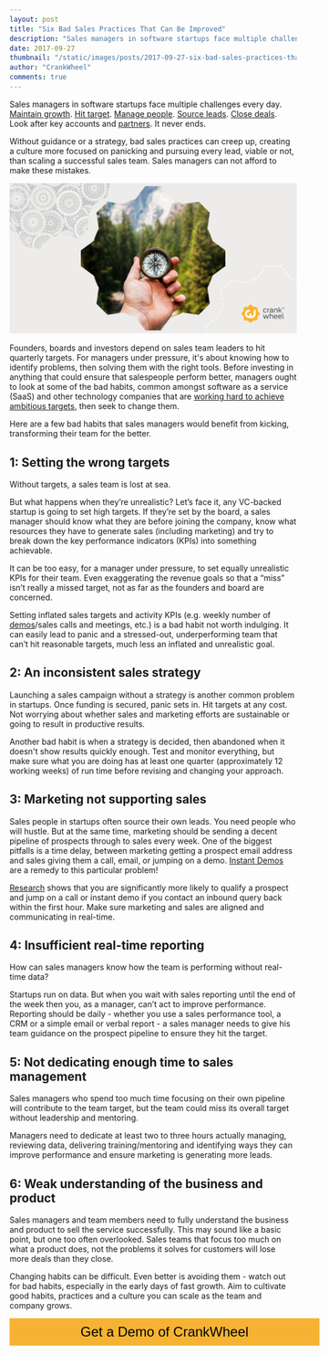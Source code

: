 ```yaml
---
layout: post
title: "Six Bad Sales Practices That Can Be Improved"
description: "Sales managers in software startups face multiple challenges every day. Maintain growth. Hit target. Manage people. Source leads. Close deals. Look after key accounts and partners. It never ends."
date: 2017-09-27
thumbnail: "/static/images/posts/2017-09-27-six-bad-sales-practices-that-can-be-improved/2017-09-27-six-bad-sales-practices-that-can-be-improved-01.png"
author: "CrankWheel"
comments: true
---
```

Sales managers in software startups face multiple challenges every day. [Maintain growth](http://crankwheel.com/From-2000-to-10000-installations-a-startup-survival-guide/). [Hit target](http://crankwheel.com/how-to-generate-more-revenue/). [Manage people](http://crankwheel.com/sales-leaders-why-pipeline-management-doesnt-work/). [Source leads](http://crankwheel.com/how-to-massively-increase-the-chance-of-qualifying-sales-leads/). [Close deals](http://crankwheel.com/winning-more-clients-with-demos/). Look after key accounts and [partners](http://crankwheel.com/crankwheel-and-conferencecall-a-partnership-to-increase-conversions-22x/). It never ends.

Without guidance or a strategy, bad sales practices can creep up, creating a culture more focused on panicking and pursuing every lead, viable or not, than scaling a successful sales team. Sales managers can not afford to make these mistakes.

<img class="responsive-img" src="/static/images/posts/2017-09-27-six-bad-sales-practices-that-can-be-improved/2017-09-27-six-bad-sales-practices-that-can-be-improved-01.png" alt="Sales Practices to Improve"/>

Founders, boards and investors depend on sales team leaders to hit quarterly targets. For managers under pressure, it's about knowing how to identify problems, then solving them with the right tools. Before investing in anything that could ensure that salespeople perform better, managers ought to look at some of the bad habits, common amongst software as a service (SaaS) and other technology companies that are [working hard to achieve ambitious targets](http://crankwheel.com/introduction-to-software-sales/), then seek to change them.

Here are a few bad habits that sales managers would benefit from kicking, transforming their team for the better.

## 1: Setting the wrong targets

Without targets, a sales team is lost at sea.

But what happens when they’re unrealistic? Let’s face it, any VC-backed startup is going to set high targets. If they’re set by the board, a sales manager should know what they are before joining the company, know what resources they have to generate sales (including marketing) and try to break down the key performance indicators (KPIs) into something achievable.

It can be too easy, for a manager under pressure, to set equally unrealistic KPIs for their team. Even exaggerating the revenue goals so that a “miss” isn’t really a missed target, not as far as the founders and board are concerned.

Setting inflated sales targets and activity KPIs (e.g. weekly number of [demos](http://www.crankwheel.com/instant-demos/)/sales calls and meetings, etc.) is a bad habit not worth indulging. It can easily lead to panic and a stressed-out, underperforming team that can’t hit reasonable targets, much less an inflated and unrealistic goal.

## 2: An inconsistent sales strategy

Launching a sales campaign without a strategy is another common problem in startups. Once funding is secured, panic sets in. Hit targets at any cost. Not worrying about whether sales and marketing efforts are sustainable or going to result in productive results.

Another bad habit is when a strategy is decided, then abandoned when it doesn't show results quickly enough. Test and monitor everything, but make sure what you are doing has at least one quarter (approximately 12 working weeks) of run time before revising and changing your approach.

## 3: Marketing not supporting sales

Sales people in startups often source their own leads. You need people who will hustle. But at the same time, marketing should be sending a decent pipeline of prospects through to sales every week. One of the biggest pitfalls is a time delay, between marketing getting a prospect email address and sales giving them a call, email, or jumping on a demo. [Instant Demos](http://www.crankwheel.com/instant-demos/) are a remedy to this particular problem!

[Research](http://crankwheel.com/how-to-massively-increase-the-chance-of-qualifying-sales-leads/) shows that you are significantly more likely to qualify a prospect and jump on a call or instant demo if you contact an inbound query back within the first hour. Make sure marketing and sales are aligned and communicating in real-time.

## 4: Insufficient real-time reporting

How can sales managers know how the team is performing without real-time data?

Startups run on data. But when you wait with sales reporting until the end of the week then you, as a manager, can’t act to improve performance. Reporting should be daily - whether you use a sales performance tool, a CRM or a simple email or verbal report - a sales manager needs to give his team guidance on the prospect pipeline to ensure they hit the target.

## 5: Not dedicating enough time to sales management

Sales managers who spend too much time focusing on their own pipeline will contribute to the team target, but the team could miss its overall target without leadership and mentoring.

Managers need to dedicate at least two to three hours actually managing, reviewing data, delivering training/mentoring and identifying ways they can improve performance and ensure marketing is generating more leads.

## 6: Weak understanding of the business and product

Sales managers and team members need to fully understand the business and product to sell the service successfully. This may sound like a basic point, but one too often overlooked. Sales teams that focus too much on what a product does, not the problems it solves for customers will lose more deals than they close.

Changing habits can be difficult. Even better is avoiding them - watch out for bad habits, especially in the early days of fast growth. Aim to cultivate good habits, practices and a culture you can scale as the team and company grows.


<style>
	.btn-signup {
		padding-top: 11px !important;
		border-radius: 0px !important;
		background-color: #f6b333;
		text-align: center;
		padding: 10px 20px !important;
		border: 0px !important;
		width: 100%;
		margin-bottom: 20px;
	}
	.btn-signup a {
		color: black !important;
		font-family: 'Titillium Web', sans-serif;
		font-size: 24px !important;
		font-weight: normal !important;
	}
</style>

<div class="btn-signup"><a style="cursor: pointer;" class="crankwheel-com-showu-launch-button">Get a Demo of CrankWheel</a></div>

